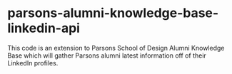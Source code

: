 # parsons-alumni-knowledge-base-linkedin-api
This code is an extension to Parsons School of Design Alumni Knowledge Base which will gather Parsons alumni latest information off of their LinkedIn profiles.

